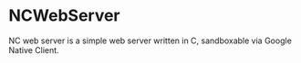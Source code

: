 # NCWebServer

NC web server is a simple web server written in C, sandboxable via Google Native Client.